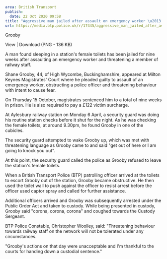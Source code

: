 ```yaml
area: British Transport
publish:
  date: 22 Oct 2020 09:58
title: "Aggressive man jailed after assault on emergency worker \u2013 Buckinghamshire"
url: https://media.btp.police.uk/r/17445/aggressive_man_jailed_after_assault_on_emergency_
```

Grooby

View | Download (PNG - 136 KB)

A man found sleeping in a station's female toilets has been jailed for nine weeks after assaulting an emergency worker and threatening a member of railway staff.

Shane Grooby, 44, of High Wycombe, Buckinghamshire, appeared at Milton Keynes Magistrates' Court where he pleaded guilty to assault of an emergency worker, obstructing a police officer and threatening behaviour with intent to cause fear.

On Thursday 15 October, magistrates sentenced him to a total of nine weeks in prison. He is also required to pay a £122 victim surcharge.

At Aylesbury railway station on Monday 6 April, a security guard was doing his routine station checks before it shut for the night. As he was checking the female toilets, at around 9.30pm, he found Grooby in one of the cubicles.

The security guard attempted to wake Grooby up, which was met with threatening language as Grooby came to and said "get out of here or I am going to knock you out".

At this point, the security guard called the police as Grooby refused to leave the station's female toilets.

When a British Transport Police (BTP) patrolling officer arrived at the toilets to escort Grooby out of the station, Grooby became obstructive. He then used the toilet wall to push against the officer to resist arrest before the officer used captor spray and called for further assistance.

Additional officers arrived and Grooby was subsequently arrested under the Public Order Act and taken to custody. While being presented in custody, Grooby said "corona, corona, corona" and coughed towards the Custody Sergeant.

BTP Police Constable, Christopher Woolley, said: "Threatening behaviour towards railway staff on the network will not be tolerated under any circumstances.

"Grooby's actions on that day were unacceptable and I'm thankful to the courts for handing down a custodial sentence."
